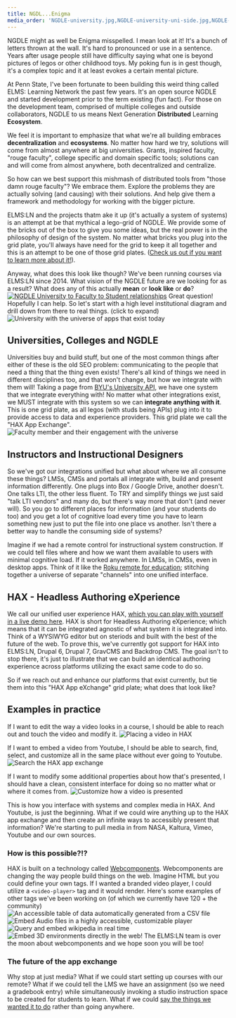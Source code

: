 ```yaml
---
title: NGDL...Enigma
media_order: 'NGDLE-university.jpg,NGDLE-university-uni-side.jpg,NGDLE-university-faculty-side.jpg,2018-01-24_16-39-09.png,2018-01-24_16-39-55.png,2018-01-24_16-40-31.png,lrn-table.jpg,wikipedia-query.jpg,aframe-player.jpg,paper-audio-player.jpg'
---
```


NGDLE might as well be Enigma misspelled.
I mean look at it! It's a bunch of letters thrown at the wall. It's hard to pronounced or use in a sentence. Years after usage people still have difficulty saying what one is beyond pictures of legos or other childhood toys. My poking fun is in gest though, it's a complex topic and it at least evokes a certain mental picture.

At Penn State, I've been fortunate to been building this weird thing called ELMS: Learning Network the past few years. It's an open source NGDLE and started development prior to the term existing (fun fact). For those on the development team, comprised of multiple colleges and outside collaborators, NGDLE to us means Next Generation **Distributed** Learning **Ecosystem**.

We feel it is important to emphasize that what we're all building embraces **decentralization** and **ecosystems**. No matter how hard we try, solutions will come from almost anywhere at big universities. Grants, inspired faculty, "rouge faculty", college specific and domain specific tools; solutions can and will come from almost anywhere, both decentralized and centralize.

So how can we best support this mishmash of distributed tools from "those damn rouge faculty"? We embrace them. Explore the problems they are actually solving (and causing) with their solutions. And help give them a framework and methodology for working with the bigger picture.

ELMS:LN and the projects thatm ake it up (it's actually a system of systems) is an attempt at be that mythical a lego-grid of NGDLE. We provide some of the bricks out of the box to give you some ideas, but the real power is in the philosophy of design of the system. No matter what bricks you plug into the grid plate, you'll always have need for the grid to keep it all together and this is an attempt to be one of those grid plates. ([Check us out if you want to learn more about it!](https://www.elmsln.org)).

Anyway, what does this look like though? We've been running courses via ELMS:LN since 2014. What vision of the NGDLE future are we looking for as a result? What does any of this actually **mean** or **look like** or **do**?
[![NGDLE University to Faculty to Student relationships](NGDLE-university.jpg)](NGDLE-university.jpg)
Great question! Hopefully I can help. So let's start with a high level institutional diagram and drill down from there to real things. (click to expand)
![University with the universe of apps that exist today](NGDLE-university-uni-side.jpg)
## Universities, Colleges and NGDLE
Universities buy and build stuff, but one of the most common things after either of these is the old SEO problem: communicating to the people that need a thing that the thing even exists! There's all kind of things we need in different disciplines too, and that won't change, but how we integrate with them will! Taking a page from [BYU's University API](https://developer.byu.edu/docs/design-api/university-api-standard), we have one system that we integrate everything with! No matter what other integrations exist, we MUST integrate with this system so we can **integrate anything with it**. This is one grid plate, as all legos (with studs being APIs) plug into it to provide access to data and experience providers. This grid plate we call the "HAX App Exchange".
![Faculty member and their engagement with the universe](NGDLE-university-faculty-side.jpg)
## Instructors and Instructional Designers
So we've got our integrations unified but what about where we all consume these things? LMSs, CMSs and portals all integrate with, build and present information differently. One plugs into Box / Google Drive, another doesn't. One talks LTI, the other less fluent. To TRY and simplify things we just said "talk LTI vendors" and many do, but there's way more that don't (and never will). So you go to different places for information (and your students do too) and you get a lot of cognitive load every time you have to learn something new just to put the file into one place vs another. Isn't there a better way to handle the consuming side of systems?

Imagine if we had a remote control for instructional system construction. If we could tell files where and how we want them available to users with minimal cognitive load. If it worked anywhere. In LMSs, in CMSs, even in desktop apps. Think of it like the [Roku remote for education](http://btopro.com/blog/the-lms-is-cable-we-are-roku); stitching together a universe of separate "channels" into one unified interface.
## HAX - Headless Authoring eXperience
We call our unified user experience HAX, [which you can play with yourself in a live demo here](http://haxtheweb.org). HAX is short for Headless Authoring eXperience; which means that it can be integrated agnostic of what system it is integrated into. Think of a WYSIWYG editor but on steriods and built with the best of the future of the web. To prove this, we've currently got support for HAX into ELMS:LN, Drupal 6, Drupal 7, GravCMS and Backdrop CMS. The goal isn't to stop there, it's just to illustrate that we can build an identical authoring experience across platforms utilizing the exact same code to do so.

So if we reach out and enhance our platforms that exist currently, but tie them into this "HAX App eXchange" grid plate; what does that look like?
## Examples in practice
If I want to edit the way a video looks in a course, I should be able to reach out and touch the video and modify it.
![Placing a video in HAX](2018-01-24_16-40-31.png)

If I want to embed a video from Youtube, I should be able to search, find, select, and customize all in the same place without ever going to Youtube.
![Search the HAX app exchange](2018-01-24_16-39-09.png)

If I want to modify some additional properties about how that's presented, I should have a clean, consistent interface for doing so no matter what or where it comes from.
![Customize how a video is presented](2018-01-24_16-39-55.png)

This is how you interface with systems and complex media in HAX. And Youtube, is just the beginning. What if we could wire anything up to the HAX app exchange and then create an infinite ways to accessibly present that information? We're starting to pull media in from NASA, Kaltura, Vimeo, Youtube and our own sources.

### How is this possible?!?
HAX is built on a technology called [Webcomponents](https://www.webcomponents.org). Webcomponents are changing the way people build things on the web. Imagine HTML but you could define your own tags. If I wanted a branded video player, I could utilize a `<video-player>` tag and it would render. Here's some examples of other tags we've been working on (of which we currently have 120 + the community)
![An accessible table of data automatically generated from a CSV file](lrn-table.jpg)
![Embed Audio files in a highly accessible, customizable player](paper-audio-player.jpg)
![Query and embed wikipedia in real time](wikipedia-query.jpg)
![Embed 3D environments directly in the web!](aframe-player.jpg)
The ELMS:LN team is over the moon about webcomponents and we hope soon you will be too!

### The future of the app exchange
Why stop at just media? What if we could start setting up courses with our remote? What if we could tell the LMS we have an assignment (so we need a gradebook entry) while simultaneously invoking a studio instruction space to be created for students to learn. What if we could [say the things we wanted it to do](https://www.youtube.com/watch?v=Qn8LjXjtwTg) rather than going anywhere.